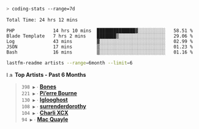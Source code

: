 ```zsh
> coding-stats --range=7d
```

<!--START_SECTION:waka-->

```text
Total Time: 24 hrs 12 mins

PHP              14 hrs 10 mins  ██████████████▓░░░░░░░░░░   58.51 %
Blade Template   7 hrs 2 mins    ███████▒░░░░░░░░░░░░░░░░░   29.06 %
Log              43 mins         ▓░░░░░░░░░░░░░░░░░░░░░░░░   02.99 %
JSON             17 mins         ▒░░░░░░░░░░░░░░░░░░░░░░░░   01.23 %
Bash             16 mins         ▒░░░░░░░░░░░░░░░░░░░░░░░░   01.16 %
```

<!--END_SECTION:waka-->

```zsh
lastfm-readme artists --range=6month --limit=6
```

<!--START_LASTFM_ARTISTS:{"period": "6month", "rows": 6}-->
<a href="https://last.fm" target="_blank"><img src="https://user-images.githubusercontent.com/17434202/215290617-e793598d-d7c9-428f-9975-156db1ba89cc.svg" alt="Last.fm Logo" width="18" height="13"/></a> **Top Artists - Past 6 Months**

> `398 ▶️` ∙ **[Bones](https://www.last.fm/music/Bones)**<br/>
> `221 ▶️` ∙ **[Pi’erre Bourne](https://www.last.fm/music/Pi%E2%80%99erre+Bourne)**<br/>
> `130 ▶️` ∙ **[Iglooghost](https://www.last.fm/music/Iglooghost)**<br/>
> `108 ▶️` ∙ **[surrenderdorothy](https://www.last.fm/music/surrenderdorothy)**<br/>
> `104 ▶️` ∙ **[Charli XCX](https://www.last.fm/music/Charli+XCX)**<br/>
> `94 ▶️` ∙ **[Mac Quayle](https://www.last.fm/music/Mac+Quayle)**<br/>
<!--END_LASTFM_ARTISTS-->
